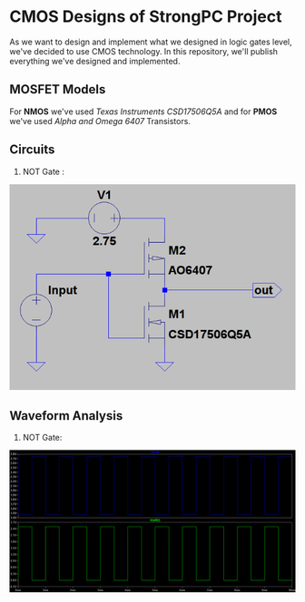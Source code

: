 # CMOS Designs of StrongPC Project

As we want to design and implement what we designed in logic gates level, we've decided to use CMOS technology. 
In this repository, we'll publish everything we've designed and implemented. 

## MOSFET Models
For **NMOS** we've used *Texas Instruments CSD17506Q5A* and for **PMOS** we've used *Alpha and Omega 6407* Transistors. 

## Circuits
1. NOT Gate :

![NOT gate](circuits/not.png)

## Waveform Analysis 
1. NOT Gate:

![NOT gate](waveforms/not.png)